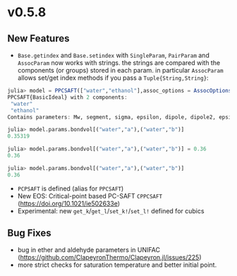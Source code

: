 # v0.5.8

## New Features
- `Base.getindex` and `Base.setindex` with `SingleParam`, `PairParam` and `AssocParam` now works with strings. the strings are compared with the components (or groups) stored in each param. in particular `AssocParam` allows set/get index methods if you pass a `Tuple{String,String}`:
```julia
julia> model = PPCSAFT(["water","ethanol"],assoc_options = AssocOptions(combining = :esd))
PPCSAFT{BasicIdeal} with 2 components:
 "water"
 "ethanol"
Contains parameters: Mw, segment, sigma, epsilon, dipole, dipole2, epsilon_assoc, bondvol

julia> model.params.bondvol[("water","a"),("water","b")]
0.35319

julia> model.params.bondvol[("water","a"),("water","b")] = 0.36
0.36

julia> model.params.bondvol[("water","a"),("water","b")]
0.36
```
- `PCPSAFT` is defined (alias for `PPCSAFT`)
- New EOS: Critical-point based PC-SAFT `CPPCSAFT` (https://doi.org/10.1021/ie502633e)
- Experimental: new `get_k`/`get_l`/`set_k!`/`set_l!` defined for cubics

## Bug Fixes
- bug in ether and aldehyde parameters in UNIFAC (https://github.com/ClapeyronThermo/Clapeyron.jl/issues/225)
- more strict checks for saturation temperature and better initial point.



